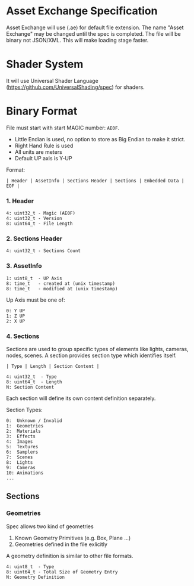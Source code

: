 # Asset Exchange Specification

Asset Exchange will use (.ae) for default file extension. The name "Asset Exchange" may be changed until the spec is completed. The file will be binary not JSON/XML. This will make loading stage faster.

# Shader System

It will use Universal Shader Language (https://github.com/UniversalShading/spec) for shaders.

# Binary Format

File must start with start MAGIC number: `AE0F`.

- Little Endian is used, no option to store as Big Endian to make it strict. 
- Right Hand Rule is used
- All units are meters
- Default UP axis is Y-UP

Format:

```
| Header | AssetInfo | Sections Header | Sections | Embedded Data | EOF |
```

### 1. Header

```
4: uint32_t - Magic (AE0F)
4: uint32_t - Version
8: uint64_t - File Length
```

### 2. Sections Header

```
4: uint32_t - Sections Count
```

### 3. AssetInfo

```
1: uint8_t  - UP Axis
8: time_t   - created at (unix timestamp)
8: time_t   - modified at (unix timestamp)
```

Up Axis must be one of:

```
0: Y UP
1: Z UP
2: X UP
```

### 4. Sections

Sections are used to group specific types of elements like lights, cameras, nodes, scenes. A section provides section type which identifies itself.

```
| Type | Length | Section Content |
```

```
4: uint32_t  - Type
8: uint64_t  - Length
N: Section Content
```

Each section will define its own content definition separately.

Section Types:

```
0:  Unknown / Invalid
1:  Geometries
2:  Materials
3:  Effects
4:  Images
5:  Textures
6:  Samplers
7:  Scenes
8:  Lights
9:  Cameras
10: Animations
...
```

## Sections

### Geometries

Spec allows two kind of geometries

1. Known Geometry Primitives (e.g. Box, Plane ...)
2. Geometries defined in the file exlicitly

A geometry definition is similar to other file formats.

```
4: uint8_t  - Type
8: uint64_t - Total Size of Geometry Entry
N: Geometry Definition
```

